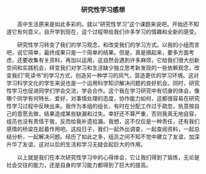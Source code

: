### <center>研究性学习感想</center>

　　高中生活原来是如此多彩的。就以“研究性学习”这个课题来说吧，开始还不知道它有何意义，自开学到现在，这个过程带给我们许多学习的情趣和全新的感受。

　　研究性学习转变了我们的学习观念，和改变我们的学习方式。以我的小组而言吧，说它简单，最终成果只是一个简单的结果。但是，真是搞起来，要多方面考虑，还要收集有关资料，再加以运用，这自然会遇到许多麻烦，它给我们很大创新空间和实践机会，转变我们对学习和生活缺少独立思考新发现的一些依赖观念，改变我们“死读书”的学习方式，创造另一种学习的风气，营造更优的学习环境。这对学习科学文化的学生来说也是一个运用科学知识解决问题的良好机会。同时，研究性学习也促进同学们学会交流，学会合作。这个我在学习研究中有切身的体会，像哪个同学有何特长、爱好，对事情处理的态度，协作能力如何，这都很容易在研究性学习过程中反映出来。我作为本组的组长，有时在分配工作过于疏忽，执意按自己的意愿去做，结果造成某些缺漏和过失。幸好还不算严重，否则我真无地自容，组员也没有责怪于我，反而给我补遗拾漏。我想，这不仅仅是一种责任，还有我们感情的桥梁在起着作用吧。这段日子，我们一起外出调查，一起查阅资料，一起总结分析，一起解决问题。经历了如此之多，组员之间不知不觉中建立了友谊，加深升华了友谊，这对以后的生活和学习无疑会起巨大的作用。

　　以上就是我们在本次研究性学习中的心得体会，它让我们得到了锻炼，无论是社会交往的能力，还是自身的学习能力都得到了巨大的提高。